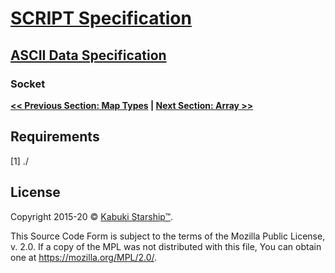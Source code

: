 # [SCRIPT Specification](../)

## [ASCII Data Specification](./)

### Socket



**[<< Previous Section: Map Types](./) | [Next Section: Array >>](./array)**

## Requirements

[1] ./

## License

Copyright 2015-20 © [Kabuki Starship™](https://kabukistarship.com).

This Source Code Form is subject to the terms of the Mozilla Public License, v. 2.0. If a copy of the MPL was not distributed with this file, You can obtain one at <https://mozilla.org/MPL/2.0/>.

